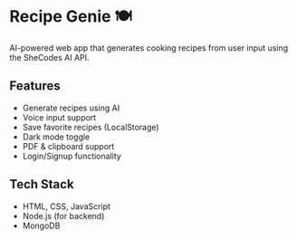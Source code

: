 # Recipe Genie 🍽️

AI-powered web app that generates cooking recipes from user input using the SheCodes AI API.

## Features
- Generate recipes using AI
- Voice input support
- Save favorite recipes (LocalStorage)
- Dark mode toggle
- PDF & clipboard support
- Login/Signup functionality

## Tech Stack
- HTML, CSS, JavaScript
- Node.js (for backend)
- MongoDB

